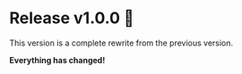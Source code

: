 # Release v1.0.0 🎉

This version is a complete rewrite from the previous version.

**Everything has changed!**
